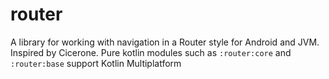 # router
A library for working with navigation in a Router style for Android and JVM. Inspired by Cicerone.
Pure kotlin modules such as `:router:core` and `:router:base` support Kotlin Multiplatform
